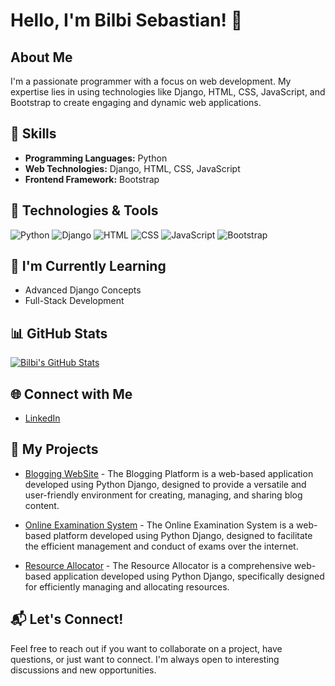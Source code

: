 # Hello, I'm Bilbi Sebastian! 👋

## About Me

I'm a passionate programmer with a focus on web development. My expertise lies in using technologies like Django, HTML, CSS, JavaScript, and Bootstrap to create engaging and dynamic web applications.

## 🚀 Skills

- **Programming Languages:** Python
- **Web Technologies:** Django, HTML, CSS, JavaScript
- **Frontend Framework:** Bootstrap

## 🔧 Technologies & Tools

![Python](https://img.shields.io/badge/Python-3776AB?style=for-the-badge&logo=python&logoColor=white)
![Django](https://img.shields.io/badge/Django-092E20?style=for-the-badge&logo=django&logoColor=white)
![HTML](https://img.shields.io/badge/HTML5-E34F26?style=for-the-badge&logo=html5&logoColor=white)
![CSS](https://img.shields.io/badge/CSS3-1572B6?style=for-the-badge&logo=css3&logoColor=white)
![JavaScript](https://img.shields.io/badge/JavaScript-F7DF1E?style=for-the-badge&logo=javascript&logoColor=black)
![Bootstrap](https://img.shields.io/badge/Bootstrap-563D7C?style=for-the-badge&logo=bootstrap&logoColor=white)

## 🌱 I'm Currently Learning

- Advanced Django Concepts
- Full-Stack Development

## 📊 GitHub Stats

[![Bilbi's GitHub Stats](https://github-readme-stats.vercel.app/api?username=bilbisebastian&show_icons=true&hide=contribs,prs&theme=radical)](https://github.com/bilbisebastian)

## 🌐 Connect with Me

- [LinkedIn](https://www.linkedin.com/in/bilbisebastian/)

## 🚀 My Projects

- [Blogging WebSite](https://github.com/BilbiSebastian/blogproject) - The Blogging Platform is a web-based application developed using Python Django, designed to provide a versatile and user-friendly environment for creating, managing, and sharing blog content.

- [Online Examination System](https://github.com/BilbiSebastian/OnlineExam) - The Online Examination System is a web-based platform developed using Python Django, designed to facilitate the efficient management and conduct of exams over the internet.
- [Resource Allocator](URL_TO_PROJECT) - The Resource Allocator is a comprehensive web-based application developed using Python Django, specifically designed for efficiently managing and allocating resources.


## 📬 Let's Connect!

Feel free to reach out if you want to collaborate on a project, have questions, or just want to connect. I'm always open to interesting discussions and new opportunities.

